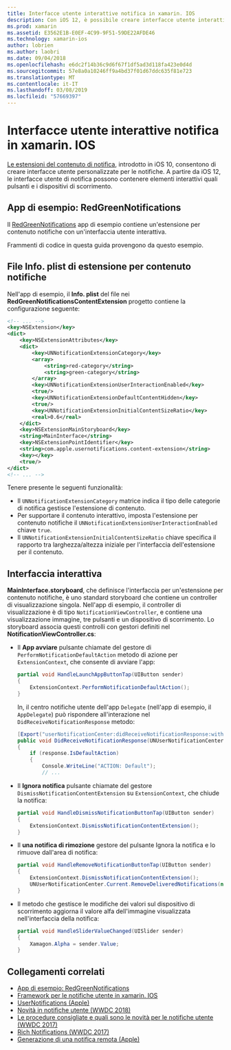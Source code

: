 ```yaml
---
title: Interfacce utente interattive notifica in xamarin. IOS
description: Con iOS 12, è possibile creare interfacce utente interattive per le notifiche locali e remote. Questa guida descrive come usare queste funzionalità con xamarin. IOS.
ms.prod: xamarin
ms.assetid: E3562E1B-E0EF-4C99-9F51-59DE22AFDE46
ms.technology: xamarin-ios
author: lobrien
ms.author: laobri
ms.date: 09/04/2018
ms.openlocfilehash: e6dc2f14b36c9d6f67f1df5ad3d118fa423e0d4d
ms.sourcegitcommit: 57e8a0a10246ff9a4bd37f01d67ddc635f81e723
ms.translationtype: MT
ms.contentlocale: it-IT
ms.lasthandoff: 03/08/2019
ms.locfileid: "57669397"
---
```

# <a name="interactive-notification-user-interfaces-in-xamarinios"></a>Interfacce utente interattive notifica in xamarin. IOS

[Le estensioni del contenuto di notifica](~/ios/platform/user-notifications/advanced-user-notifications.md), introdotto in iOS 10, consentono di creare interfacce utente personalizzate per le notifiche. A partire da iOS 12, le interfacce utente di notifica possono contenere elementi interattivi quali pulsanti e i dispositivi di scorrimento.

## <a name="sample-app-redgreennotifications"></a>App di esempio: RedGreenNotifications

Il [RedGreenNotifications](https://developer.xamarin.com/samples/monotouch/iOS12/RedGreenNotifications) app di esempio contiene un'estensione per contenuto notifiche con un'interfaccia utente interattiva.

Frammenti di codice in questa guida provengono da questo esempio.

## <a name="notification-content-extension-infoplist-file"></a>File Info. plist di estensione per contenuto notifiche

Nell'app di esempio, il **Info. plist** del file nei **RedGreenNotificationsContentExtension** progetto contiene la configurazione seguente:

```xml
<!-- ... -->
<key>NSExtension</key>
<dict>
    <key>NSExtensionAttributes</key>
    <dict>
        <key>UNNotificationExtensionCategory</key>
        <array>
            <string>red-category</string>
            <string>green-category</string>
        </array>
        <key>UNNotificationExtensionUserInteractionEnabled</key>
        <true/>
        <key>UNNotificationExtensionDefaultContentHidden</key>
        <true/>
        <key>UNNotificationExtensionInitialContentSizeRatio</key>
        <real>0.6</real>
    </dict>
    <key>NSExtensionMainStoryboard</key>
    <string>MainInterface</string>
    <key>NSExtensionPointIdentifier</key>
    <string>com.apple.usernotifications.content-extension</string>
    <key></key>
    <true/>
</dict>
<!-- ... -->
```

Tenere presente le seguenti funzionalità:

- Il `UNNotificationExtensionCategory` matrice indica il tipo delle categorie di notifica gestisce l'estensione di contenuto.
- Per supportare il contenuto interattivo, imposta l'estensione per contenuto notifiche il `UNNotificationExtensionUserInteractionEnabled` chiave `true`.
- Il `UNNotificationExtensionInitialContentSizeRatio` chiave specifica il rapporto tra larghezza/altezza iniziale per l'interfaccia dell'estensione per il contenuto.

## <a name="interactive-interface"></a>Interfaccia interattiva

**MainInterface.storyboard**, che definisce l'interfaccia per un'estensione per contenuto notifiche, è uno standard storyboard che contiene un controller di visualizzazione singola. Nell'app di esempio, il controller di visualizzazione è di tipo `NotificationViewController`, e contiene una visualizzazione immagine, tre pulsanti e un dispositivo di scorrimento. Lo storyboard associa questi controlli con gestori definiti nel **NotificationViewController.cs**:

- Il **App avviare** pulsante chiamate del gestore di `PerformNotificationDefaultAction` metodo di azione per `ExtensionContext`, che consente di avviare l'app:

    ```csharp
    partial void HandleLaunchAppButtonTap(UIButton sender)
    {
        ExtensionContext.PerformNotificationDefaultAction();
    }
    ```

    In, il centro notifiche utente dell'app `Delegate` (nell'app di esempio, il `AppDelegate`) può rispondere all'interazione nel `DidReceiveNotificationResponse` metodo:

    ```csharp
    [Export("userNotificationCenter:didReceiveNotificationResponse:withCompletionHandler:")]
    public void DidReceiveNotificationResponse(UNUserNotificationCenter center, UNNotificationResponse response, System.Action completionHandler)
    {
        if (response.IsDefaultAction)
        {
            Console.WriteLine("ACTION: Default");
            // ...
    ```

- Il **Ignora notifica** pulsante chiamate del gestore `DismissNotificationContentExtension` su `ExtensionContext`, che chiude la notifica:

    ```csharp
    partial void HandleDismissNotificationButtonTap(UIButton sender)
    {
        ExtensionContext.DismissNotificationContentExtension();
    }
    ```

- Il **una notifica di rimozione** gestore del pulsante Ignora la notifica e lo rimuove dall'area di notifica:

    ```csharp
    partial void HandleRemoveNotificationButtonTap(UIButton sender)
    {
        ExtensionContext.DismissNotificationContentExtension();
        UNUserNotificationCenter.Current.RemoveDeliveredNotifications(new string[] { notification.Request.Identifier });
    }
    ```

- Il metodo che gestisce le modifiche dei valori sul dispositivo di scorrimento aggiorna il valore alfa dell'immagine visualizzata nell'interfaccia della notifica:

    ```csharp
    partial void HandleSliderValueChanged(UISlider sender)
    {
        Xamagon.Alpha = sender.Value;
    }
    ```

## <a name="related-links"></a>Collegamenti correlati

- [App di esempio: RedGreenNotifications](https://developer.xamarin.com/samples/monotouch/iOS12/RedGreenNotifications)
- [Framework per le notifiche utente in xamarin. IOS](~/ios/platform/user-notifications/index.md)
- [UserNotifications (Apple)](https://developer.apple.com/documentation/usernotifications?language=objc)
- [Novità in notifiche utente (WWDC 2018)](https://developer.apple.com/videos/play/wwdc2018/710/)
- [Le procedure consigliate e quali sono le novità per le notifiche utente (WWDC 2017)](https://developer.apple.com/videos/play/wwdc2017/708/)
- [Rich Notifications (WWDC 2017)](https://developer.apple.com/videos/play/wwdc2017/817/)
- [Generazione di una notifica remota (Apple)](https://developer.apple.com/documentation/usernotifications/setting_up_a_remote_notification_server/generating_a_remote_notification)
